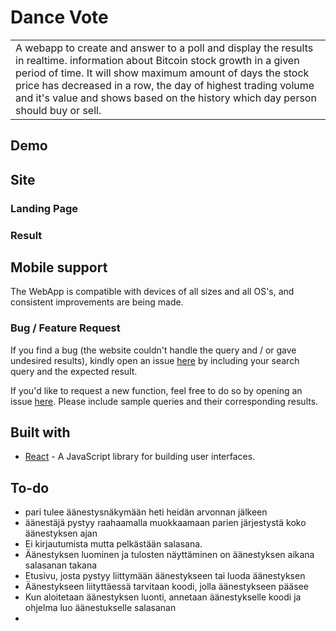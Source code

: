 <!-- # ![BitApp]( ./bitcoin/src/images/demo/demo-full.png) -->
# Dance Vote

<table>
<tr>
<td>
  A webapp to create and answer to a poll and display the results in realtime. information about Bitcoin stock growth in a given period of time. It will show maximum amount of days the stock price has decreased in a row, the day of highest trading volume and it's value and shows based on the history which day person should buy or sell. 
</td>
</tr>
</table>

## Demo
<!-- Here is a working live demo :  https://bitapp-app.herokuapp.com/ -->

## Site

### Landing Page
<!-- ![](  ./bitcoin/src/images/demo/demo-landing.png) -->

### Result
<!-- ![](  ./bitcoin/src/images/demo/demo-result.png) -->

## Mobile support
The WebApp is compatible with devices of all sizes and all OS's, and consistent improvements are being made.

<!-- ![](  ./bitcoin/src/images/demo/demo-mobile.png) -->

<!-- ## [Usage](https://bitapp-app.herokuapp.com/)  -->

### Bug / Feature Request

If you find a bug (the website couldn't handle the query and / or gave undesired results), kindly open an issue [here](https://github.com/JenninaFarm/Bitcoin/issues/new) by including your search query and the expected result.

If you'd like to request a new function, feel free to do so by opening an issue [here](https://github.com/JenninaFarm/Bitcoin/issues/new). Please include sample queries and their corresponding results.

## Built with 

- [React](https://reactjs.org/) - A JavaScript library for building user interfaces.
<!-- - [CoinGecko API](https://www.coingecko.com/en/api/documentation) - Power your applications with CoinGecko’s independently sourced crypto data such as live prices, trading volume, exchange volumes, trading pairs, historical data, contract address data, crypto categories, crypto derivatives, images and more. -->

## To-do
- pari tulee äänestysnäkymään heti heidän arvonnan jälkeen
- äänestäjä pystyy raahaamalla muokkaamaan parien järjestystä koko äänestyksen ajan
- Ei kirjautumista mutta pelkästään salasana. 
- Äänestyksen luominen ja tulosten näyttäminen on äänestyksen aikana salasanan takana
- Etusivu, josta pystyy liittymään äänestykseen tai luoda äänestyksen
- Äänestykseen liityttäessä tarvitaan koodi, jolla äänestykseen pääsee
- Kun aloitetaan äänestyksen luonti, annetaan äänestykselle koodi ja ohjelma luo äänestukselle salasanan
- 